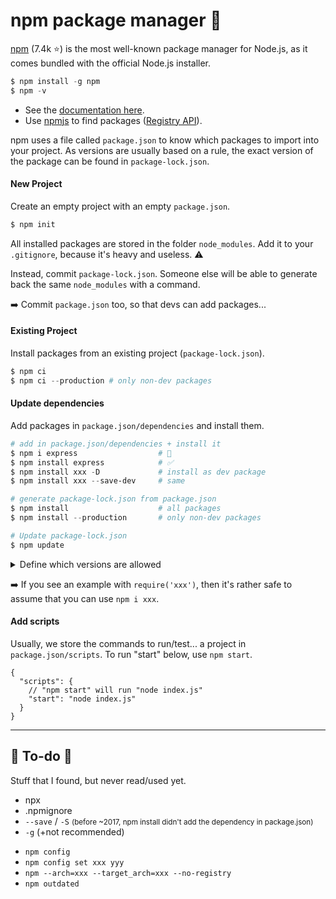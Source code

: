 # npm package manager 🤖

<div class="row row-cols-md-2"><div>

[npm](https://github.com/npm/cli) (7.4k ⭐) is the most well-known package manager for Node.js, as it comes bundled with the official Node.js installer.

```powershell
$ npm install -g npm
$ npm -v
```

* See the [documentation here](https://docs.npmjs.com/).
* Use [npmjs](https://www.npmjs.com/) to find packages ([Registry API](https://registry.npmjs.org/nodemon/2.0.20)).

npm uses a file called `package.json` to know which packages to import into your project. As versions are usually based on a rule, the exact version of the package can be found in `package-lock.json`.

#### New Project

Create an empty project with an empty `package.json`.

```powershell
$ npm init
```

All installed packages are stored in the folder `node_modules`. Add it to your `.gitignore`, because it's heavy and useless. ⚠️

Instead, commit `package-lock.json`. Someone else will be able to generate back the same `node_modules` with a command.

➡️ Commit `package.json` too, so that devs can add packages...

#### Existing Project

Install packages from an existing project (`package-lock.json`).

```powershell
$ npm ci
$ npm ci --production # only non-dev packages
```

</div><div>

#### Update dependencies

Add packages in `package.json/dependencies` and install them.

```powershell
# add in package.json/dependencies + install it
$ npm i express                  # 🤔
$ npm install express            # ✅
$ npm install xxx -D             # install as dev package
$ npm install xxx --save-dev     # same

# generate package-lock.json from package.json
$ npm install                    # all packages
$ npm install --production       # only non-dev packages

# Update package-lock.json
$ npm update
```

<details class="details-e">
<summary>Define which versions are allowed</summary>

Either when installing or by editing the `package.json`, you can select which version of a library you want to use.

```powershell
# when used with "i", use "@" followed by the "version"
$ npm i express@latest
```

* **^1.2.3**: same major version (1), can change (2.3)
* **~1.2.3**: same major+minor version (1.2), can change (3)
* **>=version**: version greater or equals <small>(see also `>,<,<=`)</small>
* **=version**: this exact version
* **a-b**: a range of versions
* **a||b**: either a or b
* **latest**: use the latest
</details>

➡️ If you see an example with `require('xxx')`, then it's rather safe to assume that you can use `npm i xxx`.

#### Add scripts

Usually, we store the commands to run/test... a project in `package.json/scripts`. To run "start" below, use `npm start`.

```json!
{
  "scripts": {
    // "npm start" will run "node index.js"
    "start": "node index.js"
  }
}
```
</div></div>

<hr class="sep-both">

## 👻 To-do 👻

Stuff that I found, but never read/used yet.

<div class="row row-cols-md-2"><div>

* npx
* .npmignore
* `--save` / `-S` <small>(before ~2017, npm install didn't add the dependency in package.json)</small>
* `-g` (+not recommended)
</div><div>

* `npm config`
* `npm config set xxx yyy`
* `npm --arch=xxx --target_arch=xxx --no-registry`
* `npm outdated`
</div></div>
